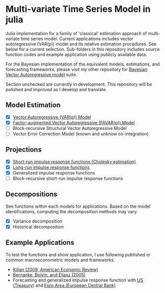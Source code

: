 # Multi-variate Time Series Model in julia
Julia implementation for a family of 'classical' estimation approach of multi-variate time series model. Current applications includes vector autoregressive (VAR(p)) model and its relative estimation procedures. See below for a current selection. Sub-folders in this repository includes source function codes and example application using publicly available data.

For the Bayesian implementation of the equivalent models, estimations, and forecasting frameworks, please visit my other repository for [Bayesian Vector Autoregressive model](https://github.com/justinjjlee/bayesianvar) suite.

Section unchecked are currently in development. This repository will be polished and improved as I develop and translate.

## Model Estimation
- [x] [Vector Autoregressive (VAR(p)) Model](https://github.com/justinjjlee/classvar/tree/master/test/var%20fit)
- [x] [Factor-augmented Vector Autoregressive (FAVAR(p)) Model](https://github.com/justinjjlee/classvar/tree/master/test/favar)
- [ ] Block-recursive Structural Vector Autoregressive Model
- [ ] Vector Error Correction Model (known and unknow co-integration)

## Projections
- [x] [Short-run impulse response functions (Cholesky estimation)](https://github.com/justinjjlee/classvar/tree/master/test/var%20irf)
- [x] [Long-run impulse response functions](https://github.com/justinjjlee/classvar/tree/master/test/var%20irf)
- [x] Generalized impulse response functions
- [ ] Block-recursive short-run impulse response functions

## Decompositions
See functions within each models for applications. Based on the model identifications, computing the decomposition methods may vary.
- [x] Variance decomposition
- [x] Historical decomposition

## Example Applications
To test the functions and show application, I use following published or common macroeconometric models and frameworks.
- [Kilian (2009, American Economic Review)](https://www.aeaweb.org/articles?id=10.1257/aer.99.3.1053)
- [Bernanke, Boivin, and Eliasz (2005)](https://academic.oup.com/qje/article-abstract/120/1/387/1931468)
- Forecasting and generalized impulse response function with [US (Treasury)](https://fred.stlouisfed.org/series/T10Y2Y) and [Euro Area (European Central Bank)](https://data.ecb.europa.eu/data/datasets/YC/data-information) 